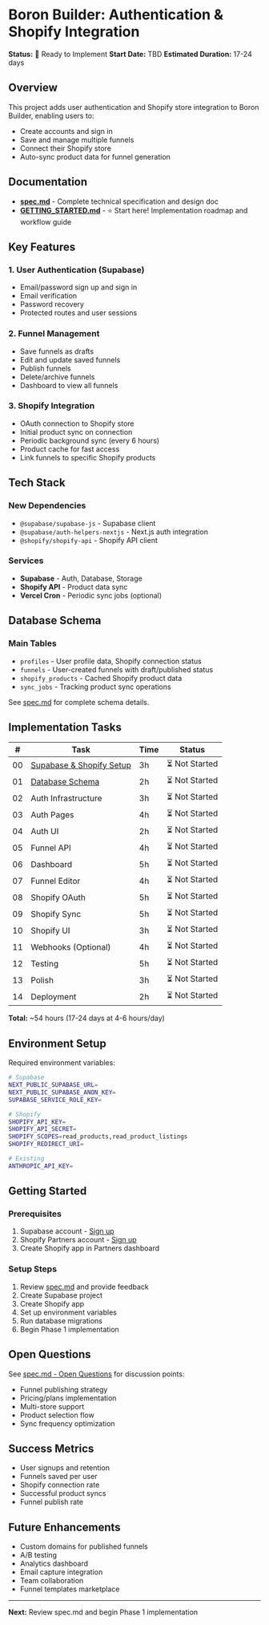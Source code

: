 # Boron Builder: Authentication & Shopify Integration

**Status:** 🔄 Ready to Implement
**Start Date:** TBD
**Estimated Duration:** 17-24 days

## Overview

This project adds user authentication and Shopify store integration to Boron Builder, enabling users to:
- Create accounts and sign in
- Save and manage multiple funnels
- Connect their Shopify store
- Auto-sync product data for funnel generation

## Documentation

- **[spec.md](./spec.md)** - Complete technical specification and design doc
- **[GETTING_STARTED.md](./GETTING_STARTED.md)** - ⭐ Start here! Implementation roadmap and workflow guide

## Key Features

### 1. User Authentication (Supabase)
- Email/password sign up and sign in
- Email verification
- Password recovery
- Protected routes and user sessions

### 2. Funnel Management
- Save funnels as drafts
- Edit and update saved funnels
- Publish funnels
- Delete/archive funnels
- Dashboard to view all funnels

### 3. Shopify Integration
- OAuth connection to Shopify store
- Initial product sync on connection
- Periodic background sync (every 6 hours)
- Product cache for fast access
- Link funnels to specific Shopify products

## Tech Stack

### New Dependencies
- `@supabase/supabase-js` - Supabase client
- `@supabase/auth-helpers-nextjs` - Next.js auth integration
- `@shopify/shopify-api` - Shopify API client

### Services
- **Supabase** - Auth, Database, Storage
- **Shopify API** - Product data sync
- **Vercel Cron** - Periodic sync jobs (optional)

## Database Schema

### Main Tables
- `profiles` - User profile data, Shopify connection status
- `funnels` - User-created funnels with draft/published status
- `shopify_products` - Cached Shopify product data
- `sync_jobs` - Tracking product sync operations

See [spec.md](./spec.md#database-schema) for complete schema details.

## Implementation Tasks

| # | Task | Time | Status |
|---|------|------|--------|
| 00 | [Supabase & Shopify Setup](./00-setup.md) | 3h | ⏳ Not Started |
| 01 | [Database Schema](./01-database-schema.md) | 2h | ⏳ Not Started |
| 02 | Auth Infrastructure | 3h | ⏳ Not Started |
| 03 | Auth Pages | 4h | ⏳ Not Started |
| 04 | Auth UI | 2h | ⏳ Not Started |
| 05 | Funnel API | 4h | ⏳ Not Started |
| 06 | Dashboard | 5h | ⏳ Not Started |
| 07 | Funnel Editor | 4h | ⏳ Not Started |
| 08 | Shopify OAuth | 5h | ⏳ Not Started |
| 09 | Shopify Sync | 5h | ⏳ Not Started |
| 10 | Shopify UI | 3h | ⏳ Not Started |
| 11 | Webhooks (Optional) | 4h | ⏳ Not Started |
| 12 | Testing | 5h | ⏳ Not Started |
| 13 | Polish | 3h | ⏳ Not Started |
| 14 | Deployment | 2h | ⏳ Not Started |

**Total:** ~54 hours (17-24 days at 4-6 hours/day)

## Environment Setup

Required environment variables:

```bash
# Supabase
NEXT_PUBLIC_SUPABASE_URL=
NEXT_PUBLIC_SUPABASE_ANON_KEY=
SUPABASE_SERVICE_ROLE_KEY=

# Shopify
SHOPIFY_API_KEY=
SHOPIFY_API_SECRET=
SHOPIFY_SCOPES=read_products,read_product_listings
SHOPIFY_REDIRECT_URI=

# Existing
ANTHROPIC_API_KEY=
```

## Getting Started

### Prerequisites
1. Supabase account - [Sign up](https://supabase.com)
2. Shopify Partners account - [Sign up](https://partners.shopify.com)
3. Create Shopify app in Partners dashboard

### Setup Steps
1. Review [spec.md](./spec.md) and provide feedback
2. Create Supabase project
3. Create Shopify app
4. Set up environment variables
5. Run database migrations
6. Begin Phase 1 implementation

## Open Questions

See [spec.md - Open Questions](./spec.md#open-questions) for discussion points:
- Funnel publishing strategy
- Pricing/plans implementation
- Multi-store support
- Product selection flow
- Sync frequency optimization

## Success Metrics

- User signups and retention
- Funnels saved per user
- Shopify connection rate
- Successful product syncs
- Funnel publish rate

## Future Enhancements

- Custom domains for published funnels
- A/B testing
- Analytics dashboard
- Email capture integration
- Team collaboration
- Funnel templates marketplace

---

**Next:** Review spec.md and begin Phase 1 implementation

